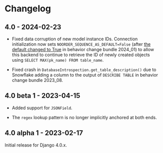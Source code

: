 # Changelog

## 4.0 - 2024-02-23

- Fixed data corruption of new model instance IDs. Connection initialization
  now sets `NOORDER_SEQUENCE_AS_DEFAULT=False` (after [the default
  changed to True](https://docs.snowflake.com/en/release-notes/bcr-bundles/2024_01/bcr-1483)
  in behavior change bundle 2024_01) to allow this backend to continue to
  retrieve the ID of newly created objects using
  `SELECT MAX(pk_name) FROM table_name`.

- Fixed crash in `DatabaseIntrospection.get_table_description()` due to
  Snowflake adding a column to the output of `DESCRIBE TABLE` in behavior
  change bundle 2023_08.

## 4.0 beta 1 - 2023-04-15

- Added support for `JSONField`.

- The `regex` lookup pattern is no longer implicitly anchored at both ends.

## 4.0 alpha 1 - 2023-02-17

Initial release for Django 4.0.x.
